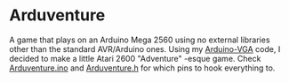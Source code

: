 # Arduventure
A game that plays on an Arduino Mega 2560 using no external libraries other than the standard AVR/Arduino ones.
Using my [Arduino-VGA](https://github.com/byteduck/Arduino-VGA) code, I decided to make a little Atari 2600 "Adventure" -esque game.
Check [Arduventure.ino](Arduventure.ino) and [Arduventure.h](Arduventure.h) for which pins to hook everything to.